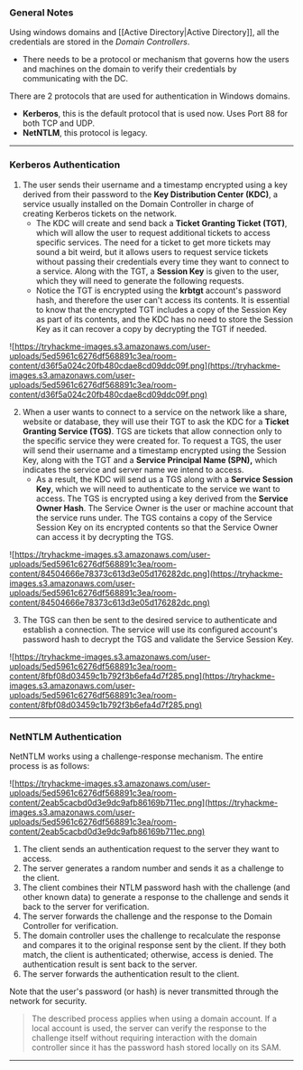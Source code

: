 ### General Notes

Using windows domains and [[Active Directory|Active Directory]], all the credentials are stored in the _Domain Controllers_.
- There needs to be a protocol or mechanism that governs how the users and machines on the domain to verify their credentials by communicating with the DC.

There are 2 protocols that are used for authentication in Windows domains.
- **Kerberos**, this is the default protocol that is used now. Uses Port 88 for both TCP and UDP.
- **NetNTLM**, this protocol is legacy. 

---
### Kerberos Authentication

1. The user sends their username and a timestamp encrypted using a key derived from their password to the **Key Distribution Center (KDC)**, a service usually installed on the Domain Controller in charge of creating Kerberos tickets on the network.
    - The KDC will create and send back a **Ticket Granting Ticket (TGT)**, which will allow the user to request additional tickets to access specific services. The need for a ticket to get more tickets may sound a bit weird, but it allows users to request service tickets without passing their credentials every time they want to connect to a service. Along with the TGT, a **Session Key** is given to the user, which they will need to generate the following requests.
     - Notice the TGT is encrypted using the **krbtgt** account's password hash, and therefore the user can't access its contents. It is essential to know that the encrypted TGT includes a copy of the Session Key as part of its contents, and the KDC has no need to store the Session Key as it can recover a copy by decrypting the TGT if needed.
    

![https://tryhackme-images.s3.amazonaws.com/user-uploads/5ed5961c6276df568891c3ea/room-content/d36f5a024c20fb480cdae8cd09ddc09f.png](https://tryhackme-images.s3.amazonaws.com/user-uploads/5ed5961c6276df568891c3ea/room-content/d36f5a024c20fb480cdae8cd09ddc09f.png)

2. When a user wants to connect to a service on the network like a share, website or database, they will use their TGT to ask the KDC for a **Ticket Granting Service (TGS)**. TGS are tickets that allow connection only to the specific service they were created for. To request a TGS, the user will send their username and a timestamp encrypted using the Session Key, along with the TGT and a **Service Principal Name (SPN),** which indicates the service and server name we intend to access.
    - As a result, the KDC will send us a TGS along with a **Service Session Key**, which we will need to authenticate to the service we want to access. The TGS is encrypted using a key derived from the **Service Owner Hash**. The Service Owner is the user or machine account that the service runs under. The TGS contains a copy of the Service Session Key on its encrypted contents so that the Service Owner can access it by decrypting the TGS.
    

![https://tryhackme-images.s3.amazonaws.com/user-uploads/5ed5961c6276df568891c3ea/room-content/84504666e78373c613d3e05d176282dc.png](https://tryhackme-images.s3.amazonaws.com/user-uploads/5ed5961c6276df568891c3ea/room-content/84504666e78373c613d3e05d176282dc.png)

3. The TGS can then be sent to the desired service to authenticate and establish a connection. The service will use its configured account's password hash to decrypt the TGS and validate the Service Session Key.

![https://tryhackme-images.s3.amazonaws.com/user-uploads/5ed5961c6276df568891c3ea/room-content/8fbf08d03459c1b792f3b6efa4d7f285.png](https://tryhackme-images.s3.amazonaws.com/user-uploads/5ed5961c6276df568891c3ea/room-content/8fbf08d03459c1b792f3b6efa4d7f285.png)

---
### NetNTLM Authentication

NetNTLM works using a challenge-response mechanism. The entire process is as follows:

![https://tryhackme-images.s3.amazonaws.com/user-uploads/5ed5961c6276df568891c3ea/room-content/2eab5cacbd0d3e9dc9afb86169b711ec.png](https://tryhackme-images.s3.amazonaws.com/user-uploads/5ed5961c6276df568891c3ea/room-content/2eab5cacbd0d3e9dc9afb86169b711ec.png)

1. The client sends an authentication request to the server they want to access.
2. The server generates a random number and sends it as a challenge to the client.
3. The client combines their NTLM password hash with the challenge (and other known data) to generate a response to the challenge and sends it back to the server for verification.
4. The server forwards the challenge and the response to the Domain Controller for verification.
5. The domain controller uses the challenge to recalculate the response and compares it to the original response sent by the client. If they both match, the client is authenticated; otherwise, access is denied. The authentication result is sent back to the server.
6. The server forwards the authentication result to the client.

Note that the user's password (or hash) is never transmitted through the network for security.

> The described process applies when using a domain account. If a local account is used, the server can verify the response to the challenge itself without requiring interaction with the domain controller since it has the password hash stored locally on its SAM.

---
